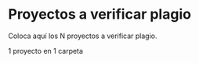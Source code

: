 # Proyectos a verificar plagio

Coloca aquí los N proyectos a verificar plagio. 

1 proyecto en 1 carpeta